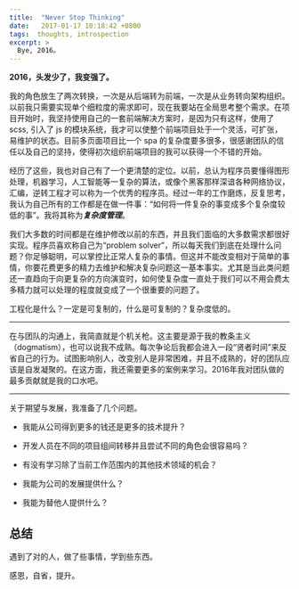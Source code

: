 ```yaml
---
title:  "Never Stop Thinking"
date:   2017-01-17 10:18:42 +0800
tags:  thoughts, introspection
excerpt: >
  Bye, 2016。
---
```


**2016，头发少了，我变强了。**

我的角色放生了两次转换，一次是从后端转为前端，一次是从业务转向架构组织。以前我只需要实现单个细粒度的需求即可，现在我要站在全局思考整个需求。在项目开始时，我坚持使用自己的一套前端解决方案时，是因为只有这样，使用了 scss, 引入了 js 的模块系统，我才可以使整个前端项目处于一个灵活，可扩张，易维护的状态。目前多页面项目比一个 spa 的复杂度要多很多，很感谢团队的信任以及自己的坚持，使得初次组织前端项目的我可以获得一个不错的开始。

经历了这些，我也对自己有了一个更清楚的定位。以前，总认为程序员要懂得图形处理，机器学习，人工智能等一复杂的算法，或像个黑客那样深谙各种网络协议，汇编，逆转工程才可以称为一个优秀的程序员。经过一年的工作磨炼，反复思考，我认为自己所有的工作都是在做一件事：<q>如何将一件复杂的事变成多个复杂度较低的事</q>。我将其称为***复杂度管理***。

我们大多数的时间都是在维护修改以前的东西，并且我们面临的大多数需求都很好实现。程序员喜欢称自己为<q>problem solver</q>，所以每天我们到底在处理什么问题？你足够聪明，可以掌控比正常人复杂的事情。但这并不能改变相对于简单的事情，你要花费更多的精力去维护和解决复杂问题这一基本事实。尤其是当此类问题还一直趋向于向更复杂的方向演变时，如何使复杂度一直处于我们可以不用会费太多精力就可以处理的程度就变成了一个很重要的问题了。

工程化是什么？一定是可复制的，什么是可复制的？复杂度低的。

---

在与团队的沟通上，我简直就是个机关枪。这主要是源于我的教条主义（dogmatism），也可以说我不成熟。每次争论后我都会进入一段“贤者时间”来反省自己的行为。试图影响别人，改变别人是非常困难，并且不成熟的，好的团队应该是自发凝聚的。在这方面，我还需要更多的案例来学习。2016年我对团队做的最多贡献就是我的口水吧。

---

关于期望与发展，我准备了几个问题。

* 我能从公司得到更多的钱还是更多的技术提升？


* 开发人员在不同的项目组间转移并且尝试不同的角色会很容易吗？


* 有没有学习除了当前工作范围内的其他技术领域的机会？


* 我能为公司的发展提供什么？


* 我能为替他人提供什么？


## 总结
遇到了对的人，做了些事情，学到些东西。

感恩，自省，提升。
